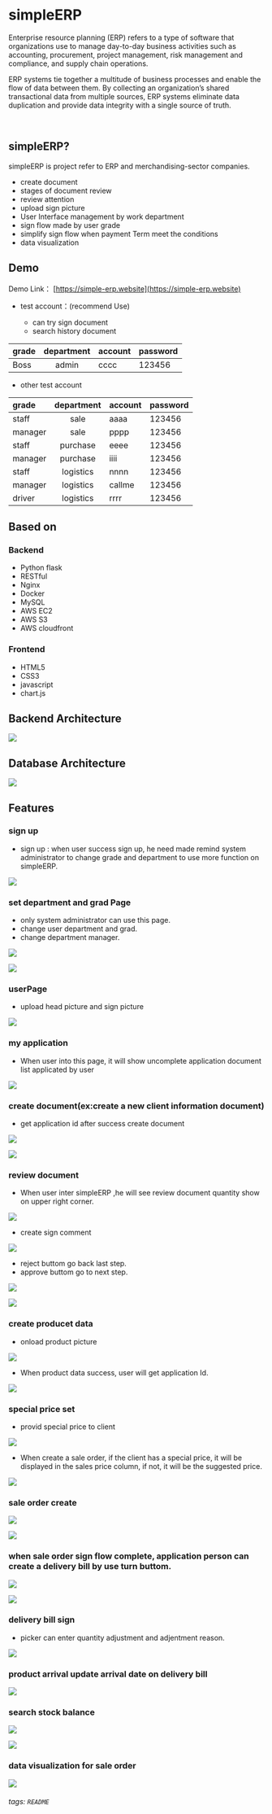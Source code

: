 # simpleERP

Enterprise resource planning (ERP) refers to a type of software that organizations use to manage day-to-day business activities such as accounting, procurement, project management, risk management and compliance, and supply chain operations. 

ERP systems tie together a multitude of business processes and enable the flow of data between them. By collecting an organization’s shared transactional data from multiple sources, ERP systems eliminate data duplication and provide data integrity with a single source of truth.

&emsp;
## simpleERP?

simpleERP is project refer to ERP and merchandising-sector companies.

* create document
* stages of document review
* review attention
* upload sign picture
* User Interface management by work department
* sign flow made by user grade
* simplify sign flow when payment Term meet the conditions
* data visualization


## Demo

Demo Link： [https://simple-erp.website](https://simple-erp.website)
* test account：(recommend Use)

    * can try sign document
    * search history document

| grade |   department    | account   | password   |
|:-------- |:---------:| ------ | ------ |
| Boss     |   admin   | cccc   | 123456 |





* other test account


| grade |   department    | account   | password   |
|:-------- |:---------:| ------ | ------ |
| staff    |   sale    | aaaa   | 123456 |
| manager  |   sale    | pppp   | 123456 |
| staff    | purchase  | eeee   | 123456 |
| manager  | purchase  | iiii   | 123456 |
| staff    | logistics | nnnn   | 123456 |
| manager  | logistics | callme | 123456 |
| driver   | logistics | rrrr   | 123456 |



## Based on
### Backend
* Python flask 
* RESTful
* Nginx
* Docker
* MySQL
* AWS EC2
* AWS S3
* AWS cloudfront


### Frontend
* HTML5
* CSS3
* javascript
* chart.js

## Backend Architecture

![](https://i.imgur.com/BmONUWh.png)

## Database Architecture

![](https://i.imgur.com/ihdxx8M.png)


## Features

### sign up

* sign up : when user success sign up, he need made remind system administrator to change grade and department to use more function on simpleERP.

![](https://i.imgur.com/RsHcXn9.png)


### set department and grad Page

* only system administrator can use this page.
* change user department and grad.
* change department manager.

![](https://i.imgur.com/oh5RTsG.png)

![](https://i.imgur.com/21zFiVe.gif)


### userPage

* upload head picture and sign picture

![](https://i.imgur.com/wMHrP7D.png)

### my application

* When user into this page, it will show uncomplete application document list applicated by user

![](https://i.imgur.com/eifLmH7.png)


### create document(ex:create a new client information document)

* get application id after success create document

![](https://i.imgur.com/MMlPzbo.png)

![](https://i.imgur.com/hdQluKm.gif)


### review document

* When user inter simpleERP ,he will see review document quantity show on upper right corner.

![](https://i.imgur.com/CgnJrvF.png)

* create sign comment

![](https://i.imgur.com/Kf84br8.png)

* reject buttom go back last step.
* approve buttom go to next step.

![](https://i.imgur.com/stFHIee.png)

![](https://i.imgur.com/8lLyq1W.gif)


### create producet data

* onload product picture

![](https://i.imgur.com/m9ZXXi7.png)


* When product data success, user will get application Id.

![](https://i.imgur.com/y94c5ZB.png)


### special price set 

* provid special price to client 

![](https://i.imgur.com/3YCt2if.png)



* When create a sale order, if the client has a special price, it will be displayed in the sales price column, if not, it will be the suggested price.

![](https://i.imgur.com/quNr5Df.png)


### sale order create

![](https://i.imgur.com/uQD05L7.png)

![](https://i.imgur.com/i3b0YxN.gif)


### when sale order sign flow complete, application person can create a delivery bill by use turn buttom. 

![](https://i.imgur.com/yHhjysE.png)

![](https://i.imgur.com/gfUCMkx.gif)



### delivery bill sign

* picker can enter quantity adjustment and adjentment reason.

![](https://i.imgur.com/k1YO49z.png)

### product arrival update arrival date on delivery bill

![](https://i.imgur.com/uUK9CC3.png)


### search stock balance

![](https://i.imgur.com/b8mOKpI.png)

![](https://i.imgur.com/IC4bjSr.png)


### data visualization for sale order

![](https://i.imgur.com/G3nLCn8.png)



###### tags: `README`
